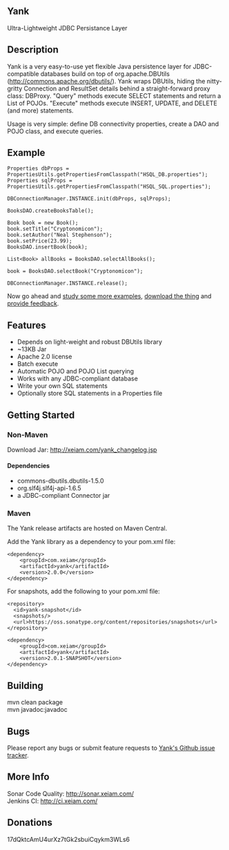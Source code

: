 ## Yank
Ultra-Lightweight JDBC Persistance Layer

## Description
Yank is a very easy-to-use yet flexible Java persistence layer for 
JDBC-compatible databases build on top of org.apache.DBUtils 
(http://commons.apache.org/dbutils/). Yank wraps DBUtils, hiding the nitty-gritty Connection and ResultSet
details behind a straight-forward proxy class: DBProxy. "Query" methods
execute SELECT statements and return a List of POJOs. "Execute" 
methods execute INSERT, UPDATE, and DELETE (and more) statements.  

Usage is very simple: define DB connectivity properties, create a DAO and POJO class, and execute queries.

## Example

    Properties dbProps = PropertiesUtils.getPropertiesFromClasspath("HSQL_DB.properties");
    Properties sqlProps = PropertiesUtils.getPropertiesFromClasspath("HSQL_SQL.properties");

    DBConnectionManager.INSTANCE.init(dbProps, sqlProps);
    
    BooksDAO.createBooksTable();
    
    Book book = new Book();
    book.setTitle("Cryptonomicon");
    book.setAuthor("Neal Stephenson");
    book.setPrice(23.99);
    BooksDAO.insertBook(book);
   
    List<Book> allBooks = BooksDAO.selectAllBooks();

    book = BooksDAO.selectBook("Cryptonomicon");
    
    DBConnectionManager.INSTANCE.release();

Now go ahead and [study some more examples](http://xeiam.com/yank_examplecode.jsp), [download the thing](http://xeiam.com/yank_changelog.jsp) and [provide feedback](https://github.com/timmolter/Yank/issues).

## Features
* Depends on light-weight and robust DBUtils library
* ~13KB Jar
* Apache 2.0 license
* Batch execute
* Automatic POJO and POJO List querying
* Works with any JDBC-compliant database
* Write your own SQL statements
* Optionally store SQL statements in a Properties file

## Getting Started
### Non-Maven
Download Jar: http://xeiam.com/yank_changelog.jsp
#### Dependencies
* commons-dbutils.dbutils-1.5.0
* org.slf4j.slf4j-api-1.6.5
* a JDBC-compliant Connector jar

### Maven
The Yank release artifacts are hosted on Maven Central.

Add the Yank library as a dependency to your pom.xml file:

    <dependency>
        <groupId>com.xeiam</groupId>
        <artifactId>yank</artifactId>
        <version>2.0.0</version>
    </dependency>

For snapshots, add the following to your pom.xml file:

    <repository>
      <id>yank-snapshot</id>
      <snapshots/>
      <url>https://oss.sonatype.org/content/repositories/snapshots</url>
    </repository>
    
    <dependency>
        <groupId>com.xeiam</groupId>
        <artifactId>yank</artifactId>
        <version>2.0.1-SNAPSHOT</version>
    </dependency>

## Building
mvn clean package  
mvn javadoc:javadoc  

## Bugs
Please report any bugs or submit feature requests to [Yank's Github issue tracker](https://github.com/timmolter/Yank/issues).  

## More Info
Sonar Code Quality: http://sonar.xeiam.com/  
Jenkins CI: http://ci.xeiam.com/  

## Donations
17dQktcAmU4urXz7tGk2sbuiCqykm3WLs6  